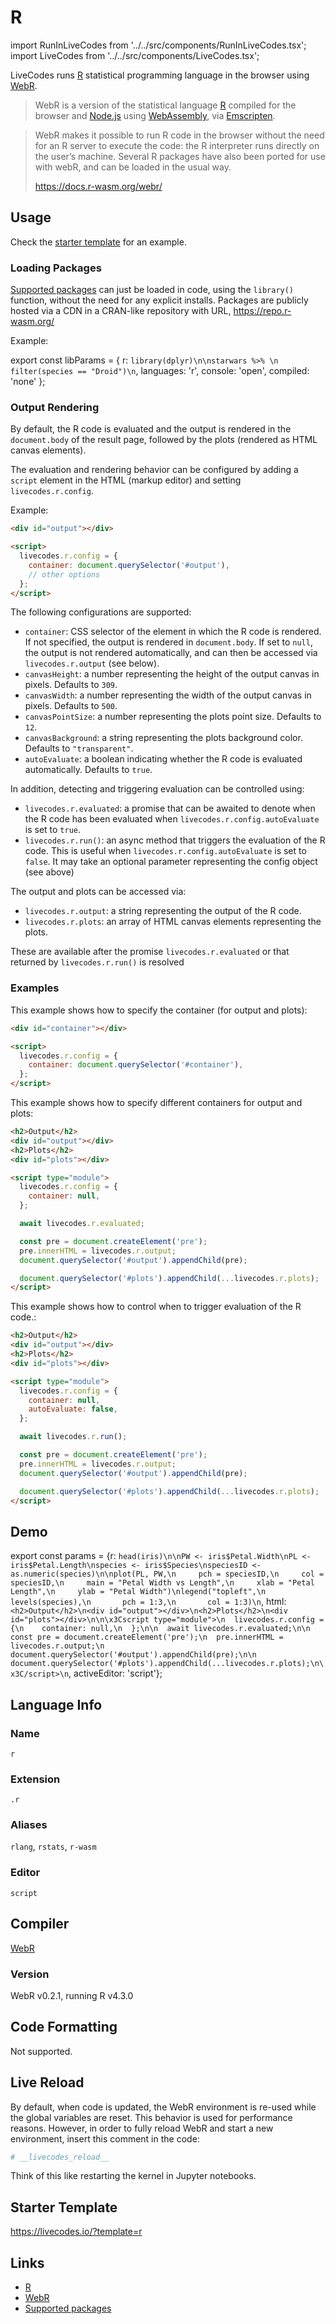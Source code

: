 # R

import RunInLiveCodes from '../../src/components/RunInLiveCodes.tsx';
import LiveCodes from '../../src/components/LiveCodes.tsx';

LiveCodes runs [R](https://www.r-project.org/) statistical programming language in the browser using [WebR](https://docs.r-wasm.org/webr/latest/).

> WebR is a version of the statistical language [R](https://www.r-project.org/) compiled for the browser and [Node.js](https://nodejs.org/en/) using [WebAssembly](https://webassembly.org/), via [Emscripten](https://emscripten.org/).

> WebR makes it possible to run R code in the browser without the need for an R server to execute the code: the R interpreter runs directly on the user’s machine. Several R packages have also been ported for use with webR, and can be loaded in the usual way.
>
> https://docs.r-wasm.org/webr/

## Usage

Check the [starter template](#starter-template) for an example.

### Loading Packages

[Supported packages](https://repo.r-wasm.org/) can just be loaded in code, using the `library()` function, without the need for any explicit installs. Packages are publicly hosted via a CDN in a CRAN-like repository with URL, https://repo.r-wasm.org/

Example:

<!-- prettier-ignore -->
export const libParams = { r: `library(dplyr)\n\nstarwars %>% \n  filter(species == "Droid")\n`, languages: 'r', console: 'open', compiled: 'none' };

<RunInLiveCodes params={libParams} code={libParams.r} language="r" formatCode={false}></RunInLiveCodes>

### Output Rendering

By default, the R code is evaluated and the output is rendered in the `document.body` of the result page, followed by the plots (rendered as HTML canvas elements).

The evaluation and rendering behavior can be configured by adding a `script` element in the HTML (markup editor) and setting `livecodes.r.config`.

Example:

```html title="HTML"
<div id="output"></div>

<script>
  livecodes.r.config = {
    container: document.querySelector('#output'),
    // other options
  };
</script>
```

The following configurations are supported:

- `container`: CSS selector of the element in which the R code is rendered. If not specified, the output is rendered in `document.body`. If set to `null`, the output is not rendered automatically, and can then be accessed via `livecodes.r.output` (see below).
- `canvasHeight`: a number representing the height of the output canvas in pixels. Defaults to `309`.
- `canvasWidth`: a number representing the width of the output canvas in pixels. Defaults to `500`.
- `canvasPointSize`: a number representing the plots point size. Defaults to `12`.
- `canvasBackground`: a string representing the plots background color. Defaults to `"transparent"`.
- `autoEvaluate`: a boolean indicating whether the R code is evaluated automatically. Defaults to `true`.

In addition, detecting and triggering evaluation can be controlled using:

- `livecodes.r.evaluated`: a promise that can be awaited to denote when the R code has been evaluated when `livecodes.r.config.autoEvaluate` is set to `true`.
- `livecodes.r.run()`: an async method that triggers the evaluation of the R code. This is useful when `livecodes.r.config.autoEvaluate` is set to `false`. It may take an optional parameter representing the config object (see above)

The output and plots can be accessed via:

- `livecodes.r.output`: a string representing the output of the R code.
- `livecodes.r.plots`: an array of HTML canvas elements representing the plots.

These are available after the promise `livecodes.r.evaluated` or that returned by `livecodes.r.run()` is resolved

### Examples

This example shows how to specify the container (for output and plots):

```html title="HTML"
<div id="container"></div>

<script>
  livecodes.r.config = {
    container: document.querySelector('#container'),
  };
</script>
```

This example shows how to specify different containers for output and plots:

```html title="HTML"
<h2>Output</h2>
<div id="output"></div>
<h2>Plots</h2>
<div id="plots"></div>

<script type="module">
  livecodes.r.config = {
    container: null,
  };

  await livecodes.r.evaluated;

  const pre = document.createElement('pre');
  pre.innerHTML = livecodes.r.output;
  document.querySelector('#output').appendChild(pre);

  document.querySelector('#plots').appendChild(...livecodes.r.plots);
</script>
```

This example shows how to control when to trigger evaluation of the R code.:

```html title="HTML"
<h2>Output</h2>
<div id="output"></div>
<h2>Plots</h2>
<div id="plots"></div>

<script type="module">
  livecodes.r.config = {
    container: null,
    autoEvaluate: false,
  };

  await livecodes.r.run();

  const pre = document.createElement('pre');
  pre.innerHTML = livecodes.r.output;
  document.querySelector('#output').appendChild(pre);

  document.querySelector('#plots').appendChild(...livecodes.r.plots);
</script>
```

## Demo

<!-- prettier-ignore -->
export const params = {r: `head(iris)\n\nPW <- iris$Petal.Width\nPL <- iris$Petal.Length\nspecies <- iris$Species\nspeciesID <- as.numeric(species)\n\nplot(PL, PW,\n     pch = speciesID,\n     col = speciesID,\n     main = "Petal Width vs Length",\n     xlab = "Petal Length",\n     ylab = "Petal Width")\nlegend("topleft",\n       levels(species),\n       pch = 1:3,\n       col = 1:3)\n`, html: `<h2>Output</h2>\n<div id="output"></div>\n<h2>Plots</h2>\n<div id="plots"></div>\n\n\x3Cscript type="module">\n  livecodes.r.config = {\n    container: null,\n  };\n\n  await livecodes.r.evaluated;\n\n  const pre = document.createElement('pre');\n  pre.innerHTML = livecodes.r.output;\n  document.querySelector('#output').appendChild(pre);\n\n  document.querySelector('#plots').appendChild(...livecodes.r.plots);\n\x3C/script>\n`, activeEditor: 'script'};

<LiveCodes params={params} height="80vh"></LiveCodes>

## Language Info

### Name

`r`

### Extension

`.r`

### Aliases

`rlang`, `rstats`, `r-wasm`

### Editor

`script`

## Compiler

[WebR](https://docs.r-wasm.org/webr/latest/)

### Version

WebR v0.2.1, running R v4.3.0

## Code Formatting

Not supported.

## Live Reload

By default, when code is updated, the WebR environment is re-used while the global variables are reset. This behavior is used for performance reasons. However, in order to fully reload WebR and start a new environment, insert this comment in the code:

```r
# __livecodes_reload__
```

Think of this like restarting the kernel in Jupyter notebooks.

## Starter Template

https://livecodes.io/?template=r

## Links

- [R](https://www.r-project.org/)
- [WebR](https://docs.r-wasm.org/webr/latest/)
- [Supported packages](https://repo.r-wasm.org/)
